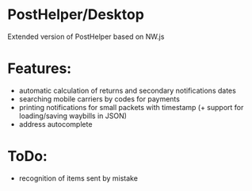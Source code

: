 # PostHelper/Desktop
Extended version of PostHelper based on NW.js

# Features:
* automatic calculation of returns and secondary notifications dates
* searching mobile carriers by codes for payments
* printing notifications for small packets with timestamp (+ support for loading/saving waybills in JSON)
* address autocomplete

# ToDo:
* recognition of items sent by mistake